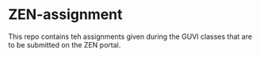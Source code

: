 # ZEN-assignment

This repo contains teh assignments given during the GUVI classes that are to be submitted on the ZEN portal.
